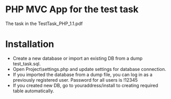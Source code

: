 # PHP MVC App for the test task

The task in the TestTask_PHP_1.1.pdf

# Installation
  - Create a new database or import an existing DB from a dump test_task.sql.
  - Open Project\settings.php and update settings for database connection.
  - If you imported the database from a dump file, you can log in as a previously registered user. Password for all users is !12345
  - If you created new DB, go to youraddress/install to creating required table automatically.
